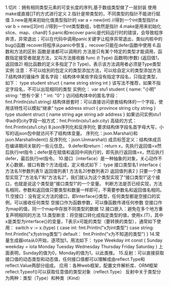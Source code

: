 1.切片：拥有相同类型元素的可变长度的序列,基于数组类型做了一层封装
    使用make或直接[]T的方式进行定义
2.指针是带类型的，不同类型的指针不能进行赋值
3.new是用来初始化值类型指针的
    var a = new(int) //得到一个int类型指针a
    var b = new([3]int) //得到一个int类型数组，b依然是指针
4.make是用来初始化slice、map、chan的
5.panic和recover
    panic是代码运行时的错误，会导致程序奔溃，异常退出；可以在代码中调用panic关键字让程序异常退出，类似内核中的bug()函数
    recover将程序从panic中恢复，recover只能在defer函数中使用
6.函数和方法的区别
    函数是谁都可以调用的
    方法是只有某个特定的类型才能调用，函数指定接受者就是方法，又叫方法接收器
        func (t Type) 函数明(参数) (返回值1， 返回值2)
		相比函数的定义多指定了(t Type)，表示该方法调用者必须是Type类型实例
		注意：不可以给別的包定义的类型添加方法，可以给自定义的类型添加方法
7.结构体的骚操作
    匿名字段：结构体中某些字段没有指定字段名，只指定类型，如下：
        type student struct {
            name string
            string
            int
        }
        该写法不推荐，如果不指定字段名，不可以出现相同的类型
        实例化：
        var stu1 student {
            name: "小明"
            string: "想有个家！"
            int: "0"
        }
        访问结构体中的匿名字段：fmt.Println(stu1.string)
    结构体嵌套时：可以直接访问嵌套结构体的一个字段，使用该特性可以模拟“继承”
        type address struct {
            province string
            city string
        }
        type student struct {
            name string
            age string
            adr address
        }
        如果访问实例stu1中adr的city字段一般方式：fmt.Println(stu1.adr.city)
                                   高级的方式：fmt.Println(stu1.city)
8.json序列化和反序列化
    要求结构体字段名首字母大写，小写的话json包中就访问不了结构体变量。
    序列化：json.Marshal()和json.MarshalIndent()
    反序列化：json.Unmarshal()
    成员标签定义：结构体成员在编译期间关联的一些元信息。
9.defer和return：return x，先执行返回值=x然后执行ret指令；defer是在赋值和返回中间执行的，即先执行返回值=x，然后执行defer，最后执行ret指令。
10.接口（interface）是一种抽象的对象，关心动作不关心数据，接口有数个方法组成，定义格式如下：
    type 接口类型名1 interface {
        方法名1(参数列表1) 返回值列表1
        方法名2(参数列表2) 返回值列表2
    }
    只要一个类型实现了“方法名1”和“方法名2”，我们就认为这个类型实现了“接口类型1”这个接口，也就是说这个类型是“接口类型1”的一个变量。
    判断方法是否已经实现，方法名相同，参数和返回值只要类型和数量一样即可，不需要参数名和返回值名相同。
11.空接口：没有定义方法的接口，即interface{}类型，任何类型都是空接口的实例，可以接收任何类型
    空接口作为函数参数，可以像函数传递任何参数
    空接口作为map的值，同一个map中存放不同类型的数据
12.接口嵌入：避免在多个地方重复声明相同的方法
13.类型断言：将空接口转化成指定类型的值，使用x.(T)，其中x是类型为interface{}的变量，T表示x可能的类型（要转换的类型），通常如下使用：
    switch v := x.(type) {
    case int:
        fmt.Println("x为int类型")
    case string:
        fmt.Println("x为string类型")
    default：
        fmt.Println("x为不知道的类型")
    }
14.常量生成器iota从0开始，逐项加1，用法如下：
    type Weekday int
    const (
        Sunday weekday = iota
        Monday
        Tuesday
        Wednesday
        Thursday
        Friday
        Saturday
    )
    上面表明，Sunday的值为0，Monday的值为1，以此类推。
15.反射：可以直接获取接口值的动态类型和动态值，任何接口值都可以理解成由reflect.Type和reflect.Value两部分组成。
    应用：各种web框架，配置文件解析库、ORM框架
    reflect.Typeof()可以获取任意值的类型对象（reflect.Type）
        反射中关于类型分为两种：类型（Type）和种类（Kind）
